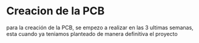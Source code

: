 # Creacion de la PCB

para la creación de la PCB, se empezo a realizar en las 3 ultimas semanas, esta cuando ya teniamos planteado de manera definitiva el proyecto
